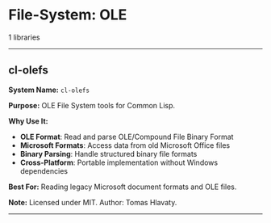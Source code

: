 # File-System: OLE

1 libraries

---

## cl-olefs

**System Name:** `cl-olefs`

**Purpose:** OLE File System tools for Common Lisp.

**Why Use It:**
- **OLE Format**: Read and parse OLE/Compound File Binary Format
- **Microsoft Formats**: Access data from old Microsoft Office files
- **Binary Parsing**: Handle structured binary file formats
- **Cross-Platform**: Portable implementation without Windows dependencies

**Best For:** Reading legacy Microsoft document formats and OLE files.

**Note:** Licensed under MIT. Author: Tomas Hlavaty.

---


